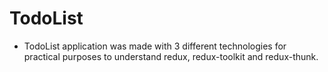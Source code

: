 # TodoList

- TodoList application was made with 3 different technologies for practical purposes to understand redux, redux-toolkit and redux-thunk.
